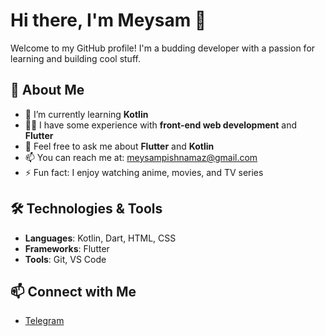 # Hi there, I'm Meysam 👋

Welcome to my GitHub profile! I'm a budding developer with a passion for learning and building cool stuff.

## 🚀 About Me

- 🌱 I’m currently learning **Kotlin**
- 👨‍💻 I have some experience with **front-end web development** and **Flutter**
- 💬 Feel free to ask me about **Flutter** and **Kotlin**
- 📫 You can reach me at: [meysampishnamaz@gmail.com](mailto:meysampishnamaz@gmail.com)
- ⚡ Fun fact: I enjoy watching anime, movies, and TV series

## 🛠️ Technologies & Tools

- **Languages**: Kotlin, Dart, HTML, CSS
- **Frameworks**: Flutter
- **Tools**: Git, VS Code

## 📫 Connect with Me

- [Telegram](https://t.me/meysam_pishnamaz)
